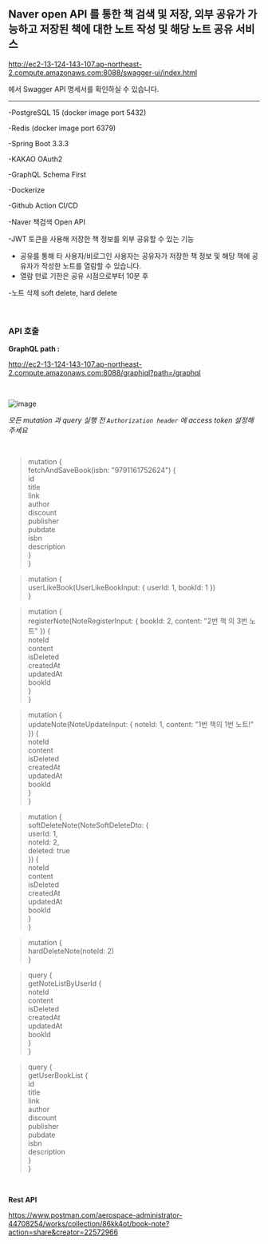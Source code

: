 ## Naver open API 를 통한 책 검색 및 저장, 외부 공유가 가능하고 저장된 책에 대한 노트 작성 및 해당 노트 공유 서비스

http://ec2-13-124-143-107.ap-northeast-2.compute.amazonaws.com:8088/swagger-ui/index.html 

에서 Swagger API 명세서를 확인하실 수 있습니다.

--- 

-PostgreSQL 15 (docker image port 5432)

-Redis (docker image port 6379)

-Spring Boot 3.3.3

-KAKAO OAuth2

-GraphQL Schema First 

-Dockerize

-Github Action CI/CD

-Naver 책검색 Open API

-JWT 토큰을 사용해 저장한 책 정보를 외부 공유할 수 있는 기능
- 공유를 통해 타 사용자/비로그인 사용자는 공유자가 저장한 책 정보 및 해당 책에 공유자가 작성한 노트를 열람할 수 있습니다.
- 열람 만료 기한은 공유 시점으로부터 10분 후

-노트 삭제 soft delete, hard delete 

<br>


### API 호출

**GraphQL path :**

http://ec2-13-124-143-107.ap-northeast-2.compute.amazonaws.com:8088/graphiql?path=/graphql

<br>

![image](https://github.com/user-attachments/assets/0692a00b-0e28-4975-b1c1-06eb7d44873b)

*모든 mutation 과 query 실행 전 `Authorization header` 에 access token 설정해주세요*

<br>


> mutation {  
>   fetchAndSaveBook(isbn: "9791161752624") {  
>     id  
>     title  
>     link  
>     author  
>     discount  
>     publisher  
>     pubdate  
>     isbn  
>     description  
>   }  
> }  

> mutation {  
>   userLikeBook(UserLikeBookInput: { userId: 1, bookId: 1 })  
> }  

> mutation {  
>   registerNote(NoteRegisterInput: { bookId: 2, content: "2번 책 의 3번 노트" }) {  
>     noteId  
>     content  
>     isDeleted  
>     createdAt  
>     updatedAt  
>     bookId  
>   }  
> }  

> mutation {  
>   updateNote(NoteUpdateInput: { noteId: 1, content: "1번 책의 1번 노트!" }) {  
>     noteId  
>     content  
>     isDeleted  
>     createdAt  
>     updatedAt  
>     bookId  
>   }  
> }  

> mutation {  
>  softDeleteNote(NoteSoftDeleteDto: {  
>    userId: 1,  
>    noteId: 2,  
>    deleted: true  
>  }) {  
>    noteId  
>    content  
>    isDeleted  
>    createdAt  
>    updatedAt  
>    bookId  
>  }  
> }    

> mutation {  
>   hardDeleteNote(noteId: 2)  
> }  

> query {  
>   getNoteListByUserId {  
>     noteId  
>     content  
>     isDeleted  
>     createdAt  
>     updatedAt  
>     bookId  
>   }  
> }

> query {  
> getUserBookList {  
> id  
> title  
> link  
> author  
> discount  
> publisher  
> pubdate  
> isbn  
> description  
> }  
> }  
<br>

**Rest API**

https://www.postman.com/aerospace-administrator-44708254/works/collection/86kk4ot/book-note?action=share&creator=22572966
